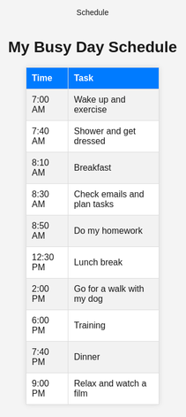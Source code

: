  Schedule
 <!DOCTYPE html>
<html lang="en">
<head>
    <meta charset="UTF-8">
    <meta name="viewport" content="width=device-width, initial-scale=1.0">
    <title>Daily Schedule</title>
    <style>
        * {
            margin: 0;
            padding: 0;
            box-sizing: border-box;
        }
        body, html {
            width: 100%;
            height: 100%;
            background-color: #f4f4f4;
            font-family: Arial, sans-serif;
            text-align: center;
            overflow-x: hidden;
        }
        table {
            width: 60%;
            margin: 20px auto;
            border-collapse: collapse;
            background-color: #ffffff;
            box-shadow: 0px 0px 10px rgba(0, 0, 0, 0.1);
        }
        th, td {
            border: 1px solid #ddd;
            padding: 10px;
            text-align: left;
        }
        th {
            background-color: #007BFF;
            color: white;
        }
        tr:nth-child(even) {
            background-color: #f2f2f2;
        }
        .highlight {
            background-color: #ffeb3b;
        }
    </style>
</head>
<body>
    <h1>My Busy Day Schedule</h1>
    <table>
        <tr>
            <th>Time</th>
            <th>Task</th>
        </tr>
        <tr>
            <td>7:00 AM</td>
            <td>Wake up and exercise</td>
        </tr>
        <tr>
            <td>7:40 AM</td>
            <td>Shower and get dressed</td>
        </tr>
        <tr class="highlight">
            <td>8:10 AM</td>
            <td>Breakfast</td>
        </tr>
        <tr>
            <td>8:30 AM</td>
            <td>Check emails and plan tasks</td>
        </tr>
        <tr>
            <td>8:50 AM</td>
            <td>Do my homework</td>
        </tr>
        <tr>
            <td>12:30 PM</td>
            <td>Lunch break</td>
        </tr>
        <tr class="highlight">
            <td>2:00 PM</td>
            <td>Go for a walk with my dog</td>
        </tr>
        <tr>
            <td>6:00 PM</td>
            <td>Training</td>
        </tr>
        <tr>
            <td>7:40 PM</td>
            <td>Dinner</td>
        </tr>
        <tr>
            <td>9:00 PM</td>
            <td>Relax and watch a film</td>
        </tr>
    </table>
</body>
</html>
